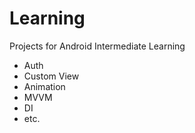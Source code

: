 # Learning
Projects for Android Intermediate Learning
- Auth
- Custom View
- Animation
- MVVM
- DI
- etc.
